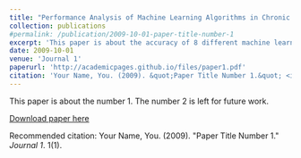```yaml
---
title: "Performance Analysis of Machine Learning Algorithms in Chronic Kidney Disease Prediction"
collection: publications
#permalink: /publication/2009-10-01-paper-title-number-1
excerpt: 'This paper is about the accuracy of 8 different machine learning models for being used are compared in detecting Chronic Kidney Disease'
date: 2009-10-01
venue: 'Journal 1'
paperurl: 'http://academicpages.github.io/files/paper1.pdf'
citation: 'Your Name, You. (2009). &quot;Paper Title Number 1.&quot; <i>Journal 1</i>. 1(1).'
---
```

This paper is about the number 1. The number 2 is left for future work.

[Download paper here](http://academicpages.github.io/files/paper1.pdf)

Recommended citation: Your Name, You. (2009). "Paper Title Number 1." <i>Journal 1</i>. 1(1).